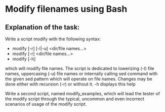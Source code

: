 Modify filenames using Bash
================
Explanation of the task:
-----------------------
Write a script modify with the following syntax:
  * modify [-r] [-l|-u] <dir/file names...>
  * modify [-r] <sed pattern> <dir/file names...>
  * modify [-h]

which will modify file names. 
The script is dedicated to lowerizing (-l) file names, uppercasing (-u) file names 
or internally calling sed command with the given sed pattern which will operate on file names.
Changes may be done either with recursion (-r) or without it. -h displays this help

Write a second script, named modify_examples, which will lead the tester of the modify script 
through the typical, uncommon and even incorrect scenarios of usage of the modify script.
